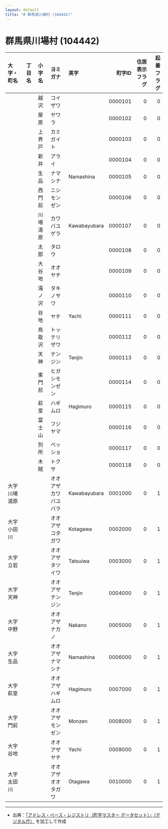 ```yaml
---
layout: default
title: "# 群馬県川場村 (104442)"
---
```


# 群馬県川場村 (104442)

| 大字・町名 | 丁目名 | 小字名 | ヨミガナ | 英字 | 町字ID | 住居表示フラグ | 起番フラグ |
|:--------|:------|:------|:-----------------|:---------------------|--------:|----------:|--------:|
|  |  | 越沢 | コイザワ |  | 0000101 | 0 | 0 |
|  |  | 屋原 | ヤワラ |  | 0000102 | 0 | 0 |
|  |  | 上界戸 | カミガイト |  | 0000103 | 0 | 0 |
|  |  | 新井 | アライ |  | 0000104 | 0 | 0 |
|  |  | 生品 | ナマシナ | Namashina | 0000105 | 0 | 0 |
|  |  | 西門前 | ニシモンゼン |  | 0000106 | 0 | 0 |
|  |  | 川場湯原 | カワバユゲラ | Kawabayubara | 0000107 | 0 | 0 |
|  |  | 太郎 | タロウ |  | 0000108 | 0 | 0 |
|  |  | 大谷地 | オオヤチ |  | 0000109 | 0 | 0 |
|  |  | 滝ノ沢 | タキノサワ |  | 0000110 | 0 | 0 |
|  |  | 谷地 | ヤチ | Yachi | 0000111 | 0 | 0 |
|  |  | 鳥取沢 | トッテリザワ |  | 0000112 | 0 | 0 |
|  |  | 天神 | テンジン | Tenjin | 0000113 | 0 | 0 |
|  |  | 東門前 | ヒガシモンゼン |  | 0000114 | 0 | 0 |
|  |  | 萩室 | ハギムロ | Hagimuro | 0000115 | 0 | 0 |
|  |  | 富士山 | フジヤマ |  | 0000116 | 0 | 0 |
|  |  | 別所 | ベッショ |  | 0000117 | 0 | 0 |
|  |  | 木賊 | トクサ |  | 0000118 | 0 | 0 |
| 大字川場湯原 |  |  | オオアザカワバユバラ | Kawabayubara | 0001000 | 0 | 1 |
| 大字小田川 |  |  | オオアザコタガワ | Kotagawa | 0002000 | 0 | 1 |
| 大字立岩 |  |  | オオアザタツイワ | Tatsuiwa | 0003000 | 0 | 1 |
| 大字天神 |  |  | オオアザテンジン | Tenjin | 0004000 | 0 | 1 |
| 大字中野 |  |  | オオアザナカノ | Nakano | 0005000 | 0 | 1 |
| 大字生品 |  |  | オオアザナマシナ | Namashina | 0006000 | 0 | 1 |
| 大字萩室 |  |  | オオアザハギムロ | Hagimuro | 0007000 | 0 | 1 |
| 大字門前 |  |  | オオアザモンゼン | Monzen | 0008000 | 0 | 1 |
| 大字谷地 |  |  | オオアザヤチ | Yachi | 0009000 | 0 | 1 |
| 大字太田川 |  |  | オオアザオオタガワ | Otagawa | 0010000 | 0 | 1 |

---

- 出典：[「アドレス・ベース・レジストリ（町字マスター データセット）』（デジタル庁）](https://www.digital.go.jp/policies/base_registry_address/) を加工して作成